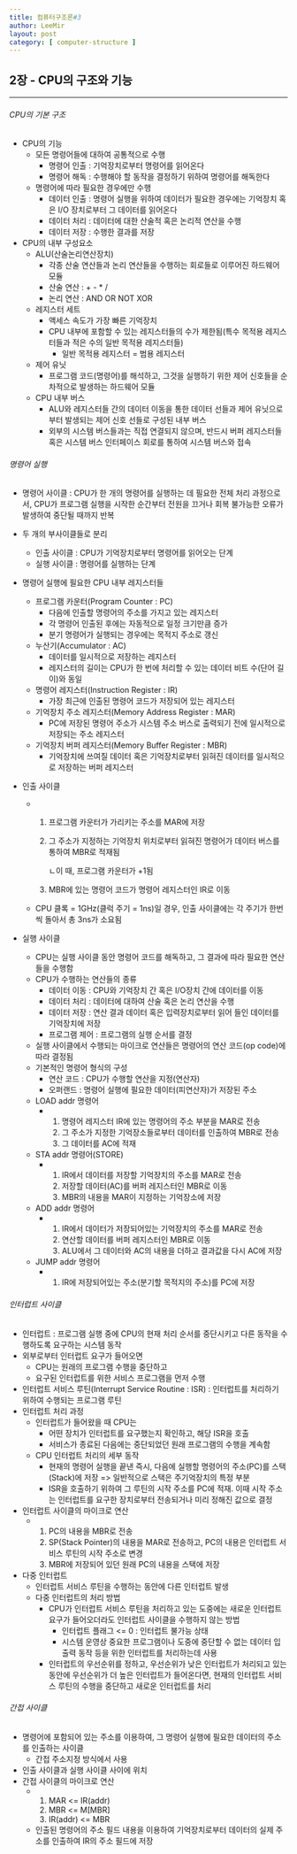 ```yaml
---
title: 컴퓨터구조론#3
author: LeeMir
layout: post
category: [ computer-structure ]
---
```


## 2장 - CPU의 구조와 기능

- - -

###### CPU의 기본 구조

- CPU의 기능
  - 모든 명령어들에 대하여 공통적으로 수행
    - 명령어 인출 : 기억장치로부터 명령어를 읽어온다
    - 명령어 해독 : 수행해야 할 동작을 결정하기 위하여 명령어를 해독한다
  - 명령어에 따라 필요한 경우에만 수행
    - 데이터 인출 : 명령어 실행을 위하여 데이터가 필요한 경우에는 기억장치 혹은 I/O 장치로부터 그 데이터를 읽어온다
    - 데이터 처리 : 데이터에 대한 산술적 혹은 논리적 연산을 수행
    - 데이터 저장 : 수행한 결과를 저장
- CPU의 내부 구성요소
  - ALU(산술논리연산장치)
    - 각종 산술 연산들과 논리 연산들을 수행하는 회로들로 이루어진 하드웨어 모듈
    - 산술 연산 : + - * /
    - 논리 연산 : AND OR NOT XOR
  - 레지스터 세트
    - 액세스 속도가 가장 빠른 기억장치
    - CPU 내부에 포함할 수 있는 레지스터들의 수가 제한됨(특수 목적용 레지스터들과 적은 수의 일반 목적용 레지스터들)
      - 일반 목적용 레지스터 = 범용 레지스터
  - 제어 유닛
    - 프로그램 코드(명령어)를 해석하고, 그것을 실행하기 위한 제어 신호들을 순차적으로 발생하는 하드웨어 모듈
  - CPU 내부 버스
    - ALU와 레지스터들 간의 데이터 이동을 통한 데이터 선들과 제어 유닛으로부터 발생되는 제어 신호 선들로 구성된 내부 버스
    - 외부의 시스템 버스들과는 직접 연결되지 않으며, 반드시 버퍼 레지스터들 혹은 시스템 버스 인터페이스 회로를 통하여 시스템 버스와 접속



###### 명령어 실행

- 명령어 사이클 : CPU가 한 개의 명령어를 실행하는 데 필요한 전체 처리 과정으로서, CPU가 프로그램 실행을 시작한 순간부터 전원을 끄거나 회복 불가능한 오류가 발생하여 중단될 때까지 반복

- 두 개의 부사이클들로 분리
  - 인출 사이클 : CPU가 기억장치로부터 명령어를 읽어오는 단계
  - 실행 사이클 : 명령어를 실행하는 단계
  
- 명령어 실행에 필요한 CPU 내부 레지스터들
  - 프로그램 카운터(Program Counter : PC)
    - 다음에 인출할 명령어의 주소를 가지고 있는 레지스터
    - 각 명령어 인출된 후에는 자동적으로 일정 크기만큼 증가
    - 분기 명령어가 실행되는 경우에는 목적지 주소로 갱신
  - 누산기(Accumulator : AC)
    - 데이터를 일시적으로 저장하는 레지스터
    - 레지스터의 길이는 CPU가 한 번에 처리할 수 있는 데이터 비트 수(단어 길이)와 동일
  - 명령어 레지스터(Instruction Register : IR)
    - 가장 최근에 인출된 명령어 코드가 저장되어 있는 레지스터
  - 기억장치 주소 레지스터(Memory Address Register : MAR)
    - PC에 저장된 명령어 주소가 시스템 주소 버스로 출력되기 전에 일시적으로 저장되는 주소 레지스터
  - 기억장치 버퍼 레지스터(Memory Buffer Register : MBR)
    - 기억장치에 쓰여질 데이터 혹은 기억장치로부터 읽혀진 데이터를 일시적으로 저장하는 버퍼 레지스터
  
- 인출 사이클

  - 1. 프로그램 카운터가 가리키는 주소를 MAR에 저장

    2. 그 주소가 지정하는 기억장치 위치로부터 읽혀진 명령어가 데이터 버스를 통하여 MBR로 적재됨

        ㄴ이 때, 프로그램 카운터가 +1됨

    3. MBR에 있는 명령어 코드가 명령어 레지스터인 IR로 이동

  - CPU 클록 = 1GHz(클럭 주기 = 1ns)일 경우, 인출 사이클에는 각 주기가 한번씩 돌아서 총 3ns가 소요됨

- 실행 사이클

  - CPU는 실행 사이클 동안 명령어 코드를 해독하고, 그 결과에 따라 필요한 연산들을 수행함
  - CPU가 수행하는 연산들의 종류
    - 데이터 이동 : CPU와 기억장치 간 혹은 I/O장치 간에 데이터를 이동
    - 데이터 처리 : 데이터에 대하여 산술 혹은 논리 연산을 수행
    - 데이터 저장 : 연산 결과 데이터 혹은 입력장치로부터 읽어 들인 데이터를 기억장치에 저장
    - 프로그램 제어 : 프로그램의 실행 순서를 결정
  - 실행 사이클에서 수행되는 마이크로 연산들은 명령어의 연산 코드(op code)에 따라 결정됨
  - 기본적인 명령어 형식의 구성
    - 연산 코드 : CPU가 수행할 연산을 지정(연산자)
    - 오퍼랜드 : 명령어 실행에 필요한 데이터(피연산자)가 저장된 주소
  - LOAD addr 명령어
    - 1. 명령어 레지스터 IR에 있는 명령어의 주소 부분을 MAR로 전송
      2. 그 주소가 지정한 기억장소들로부터 데이터를 인출하여 MBR로 전송
      3. 그 데이터를 AC에 적재
  - STA addr 명령어(STORE)
    - 1. IR에서 데이터를 저장할 기억장치의 주소를 MAR로 전송
      2. 저장할 데이터(AC)를 버퍼 레지스터인 MBR로 이동
      3. MBR의 내용을 MAR이 지정하는 기억장소에 저장
  - ADD addr 명령어
    - 1. IR에서 데이터가 저장되어있는 기억장치의 주소를 MAR로 전송
      2. 연산할 데이터를 버퍼 레지스터인 MBR로 이동
      3. ALU에서 그 데이터와 AC의 내용을 더하고 결과값을 다시 AC에 저장
  - JUMP addr 명령어
    - 1. IR에 저장되어있는 주소(분기할 목적지의 주소)를 PC에 저장



###### 인터럽트 사이클

- 인터럽트 : 프로그램 실행 중에 CPU의 현재 처리 순서를 중단시키고 다른 동작을 수행하도록 요구하는 시스템 동작
- 외부로부터 인터럽트 요구가 들어오면
  - CPU는 원래의 프로그램 수행을 중단하고
  - 요구된 인터럽트를 위한 서비스 프로그램을 먼저 수행
- 인터럽트 서비스 루틴(Interrupt Service Routine : ISR) : 인터럽트를 처리하기 위하여 수행되는 프로그램 루틴
- 인터럽트 처리 과정
  - 인터럽트가 들어왔을 때 CPU는
    - 어떤 장치가 인터럽트를 요구했는지 확인하고, 해당 ISR을 호출
    - 서비스가 종료된 다음에는 중단되었던 원래 프로그램의 수행을 계속함
  - CPU 인터럽트 처리의 세부 동작
    - 현재의 명령어 실행을 끝낸 즉시, 다음에 실행할 명령어의 주소(PC)를 스택(Stack)에 저장 => 일반적으로 스택은 주기억장치의 특정 부분
    - ISR을 호출하기 위하여 그 루틴의 시작 주소를 PC에 적재. 이때 시작 주소는 인터럽트를 요구한 장치로부터 전송되거나 미리 정해진 값으로 결정
- 인터럽트 사이클의 마이크로 연산
  - 1. PC의 내용을 MBR로 전송
    2. SP(Stack Pointer)의 내용을 MAR로 전송하고, PC의 내용은 인터럽트 서비스 루틴의 시작 주소로 변경
    3. MBR에 저장되어 있던 원래 PC의 내용을 스택에 저장
- 다중 인터럽트
  - 인터럽트 서비스 루틴을 수행하는 동안에 다른 인터럽트 발생
  - 다중 인터럽트의 처리 방법
    - CPU가 인터럽트 서비스 루틴을 처리하고 있는 도중에는 새로운 인터럽트 요구가 들어오더라도 인터럽트 사이클을 수행하지 않는 방법
      - 인터럽트 플래그 <= 0 : 인터럽트 불가능 상태
      - 시스템 운영상 중요한 프로그램이나 도중에 중단할 수 없는 데이터 입출력 동작 등을 위한 인터럽트를 처리하는데 사용
    - 인터럽트의 우선순위를 정하고, 우선순위가 낮은 인터럽트가 처리되고 있는 동안에 우선순위가 더 높은 인터럽트가 들어온다면, 현재의 인터럽트 서비스 루틴의 수행을 중단하고 새로운 인터럽트를 처리



###### 간접 사이클

- 명령어에 포함되어 있는 주소를 이용하여, 그 명령어 실행에 필요한 데이터의 주소를 인출하는 사이클
  - 간접 주소지정 방식에서 사용
- 인출 사이클과 실행 사이클 사이에 위치
- 간접 사이클의 마이크로 연산
  - 1. MAR <= IR(addr)
    2. MBR <= M[MBR]
    3. IR(addr) <= MBR
  - 인출된 명령어의 주소 필드 내용을 이용하여 기억장치로부터 데이터의 실제 주소를 인출하여 IR의 주소 필드에 저장